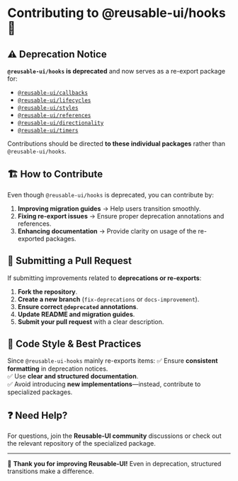 # Contributing to @reusable-ui/hooks 📢

## ⚠️ Deprecation Notice
**`@reusable-ui/hooks` is deprecated** and now serves as a re-export package for:
- [`@reusable-ui/callbacks`](https://github.com/reusable-ui/callbacks)
- [`@reusable-ui/lifecycles`](https://github.com/reusable-ui/lifecycles)
- [`@reusable-ui/styles`](https://github.com/reusable-ui/styles)
- [`@reusable-ui/references`](https://github.com/reusable-ui/references)
- [`@reusable-ui/directionality`](https://github.com/reusable-ui/directionality)
- [`@reusable-ui/timers`](https://github.com/reusable-ui/timers)

Contributions should be directed **to these individual packages** rather than `@reusable-ui/hooks`.

## 🏗️ How to Contribute
Even though `@reusable-ui/hooks` is deprecated, you can contribute by:
1. **Improving migration guides** → Help users transition smoothly.
2. **Fixing re-export issues** → Ensure proper deprecation annotations and references.
3. **Enhancing documentation** → Provide clarity on usage of the re-exported packages.

## 🚀 Submitting a Pull Request
If submitting improvements related to **deprecations or re-exports**:
1. **Fork the repository**.
2. **Create a new branch** (`fix-deprecations` or `docs-improvement`).
3. **Ensure correct `@deprecated` annotations**.
4. **Update README and migration guides**.
5. **Submit your pull request** with a clear description.

## 📜 Code Style & Best Practices
Since `@reusable-ui-hooks` mainly re-exports items:
✅ Ensure **consistent formatting** in deprecation notices.  
✅ Use **clear and structured documentation**.  
✅ Avoid introducing **new implementations**—instead, contribute to specialized packages.

## ❓ Need Help?
For questions, join the **Reusable-UI community** discussions or check out the relevant repository of the specialized package.

---

🚀 **Thank you for improving Reusable-UI!** Even in deprecation, structured transitions make a difference.  

